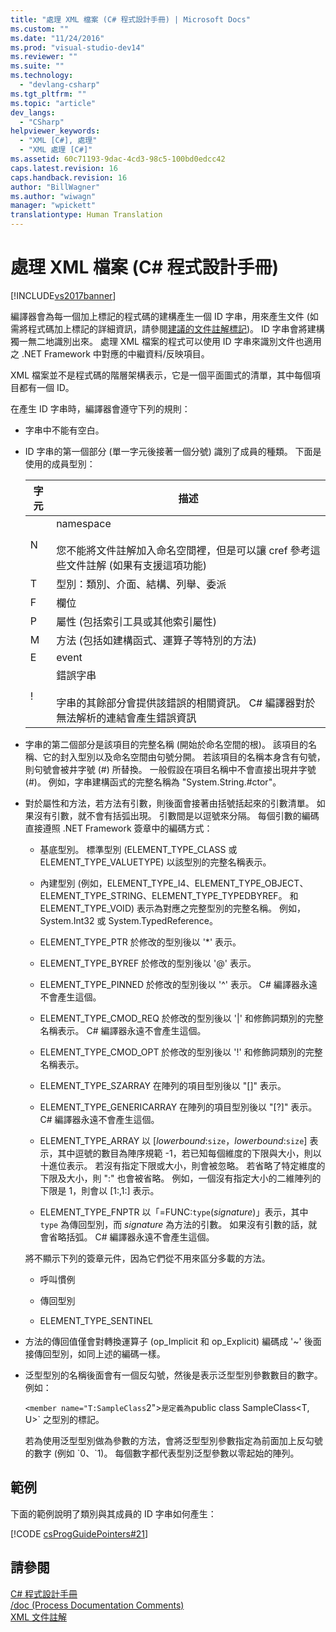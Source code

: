 ```yaml
---
title: "處理 XML 檔案 (C# 程式設計手冊) | Microsoft Docs"
ms.custom: ""
ms.date: "11/24/2016"
ms.prod: "visual-studio-dev14"
ms.reviewer: ""
ms.suite: ""
ms.technology: 
  - "devlang-csharp"
ms.tgt_pltfrm: ""
ms.topic: "article"
dev_langs: 
  - "CSharp"
helpviewer_keywords: 
  - "XML [C#], 處理"
  - "XML 處理 [C#]"
ms.assetid: 60c71193-9dac-4cd3-98c5-100bd0edcc42
caps.latest.revision: 16
caps.handback.revision: 16
author: "BillWagner"
ms.author: "wiwagn"
manager: "wpickett"
translationtype: Human Translation
---
```

# 處理 XML 檔案 (C# 程式設計手冊)
[!INCLUDE[vs2017banner](../../../csharp/includes/vs2017banner.md)]

編譯器會為每一個加上標記的程式碼的建構產生一個 ID 字串，用來產生文件   \(如需將程式碼加上標記的詳細資訊，請參閱[建議的文件註解標記](../../../csharp/programming-guide/xmldoc/recommended-tags-for-documentation-comments.md)\)。 ID 字串會將建構獨一無二地識別出來。  處理 XML 檔案的程式可以使用 ID 字串來識別文件也適用之 .NET Framework 中對應的中繼資料\/反映項目。  
  
 XML 檔案並不是程式碼的階層架構表示，它是一個平面圖式的清單，其中每個項目都有一個 ID。  
  
 在產生 ID 字串時，編譯器會遵守下列的規則：  
  
-   字串中不能有空白。  
  
-   ID 字串的第一個部分 \(單一字元後接著一個分號\) 識別了成員的種類。  下面是使用的成員型別：  
  
    |字元|描述|  
    |--------|--------|  
    |N|namespace<br /><br /> 您不能將文件註解加入命名空間裡，但是可以讓 cref 參考這些文件註解 \(如果有支援這項功能\)|  
    |T|型別：類別、介面、結構、列舉、委派|  
    |F|欄位|  
    |P|屬性 \(包括索引工具或其他索引屬性\)|  
    |M|方法 \(包括如建構函式、運算子等特別的方法\)|  
    |E|event|  
    |\!|錯誤字串<br /><br /> 字串的其餘部分會提供該錯誤的相關資訊。  C\# 編譯器對於無法解析的連結會產生錯誤資訊|  
  
-   字串的第二個部分是該項目的完整名稱 \(開始於命名空間的根\)。  該項目的名稱、它的封入型別以及命名空間由句號分開。  若該項目的名稱本身含有句號，則句號會被井字號 \(\#\) 所替換。  一般假設在項目名稱中不會直接出現井字號 \(\#\)。  例如，字串建構函式的完整名稱為 "System.String.\#ctor"。  
  
-   對於屬性和方法，若方法有引數，則後面會接著由括號括起來的引數清單。  如果沒有引數，就不會有括弧出現。  引數間是以逗號來分隔。  每個引數的編碼直接遵照 .NET Framework 簽章中的編碼方式：  
  
    -   基底型別。  標準型別 \(ELEMENT\_TYPE\_CLASS 或 ELEMENT\_TYPE\_VALUETYPE\) 以該型別的完整名稱表示。  
  
    -   內建型別 \(例如，ELEMENT\_TYPE\_I4、ELEMENT\_TYPE\_OBJECT、ELEMENT\_TYPE\_STRING、ELEMENT\_TYPE\_TYPEDBYREF。  和 ELEMENT\_TYPE\_VOID\) 表示為對應之完整型別的完整名稱。  例如，System.Int32 或 System.TypedReference。  
  
    -   ELEMENT\_TYPE\_PTR 於修改的型別後以 '\*' 表示。  
  
    -   ELEMENT\_TYPE\_BYREF 於修改的型別後以 '@' 表示。  
  
    -   ELEMENT\_TYPE\_PINNED 於修改的型別後以 '^' 表示。  C\# 編譯器永遠不會產生這個。  
  
    -   ELEMENT\_TYPE\_CMOD\_REQ 於修改的型別後以 '&#124;' 和修飾詞類別的完整名稱表示。  C\# 編譯器永遠不會產生這個。  
  
    -   ELEMENT\_TYPE\_CMOD\_OPT 於修改的型別後以 '\!' 和修飾詞類別的完整名稱表示。  
  
    -   ELEMENT\_TYPE\_SZARRAY 在陣列的項目型別後以 "\[\]" 表示。  
  
    -   ELEMENT\_TYPE\_GENERICARRAY 在陣列的項目型別後以 "\[?\]" 表示。  C\# 編譯器永遠不會產生這個。  
  
    -   ELEMENT\_TYPE\_ARRAY 以 \[*lowerbound*:`size`，*lowerbound*:`size`\] 表示，其中逗號的數目為陣序規範 \-1，若已知每個維度的下限與大小，則以十進位表示。  若沒有指定下限或大小，則會被忽略。  若省略了特定維度的下限及大小，則 ":" 也會被省略。  例如，一個沒有指定大小的二維陣列的下限是 1，則會以 \[1:,1:\] 表示。  
  
    -   ELEMENT\_TYPE\_FNPTR 以「\=FUNC:`type`\(*signature*\)」表示，其中 `type` 為傳回型別，而 *signature* 為方法的引數。  如果沒有引數的話，就會省略括弧。  C\# 編譯器永遠不會產生這個。  
  
     將不顯示下列的簽章元件，因為它們從不用來區分多載的方法。  
  
    -   呼叫慣例  
  
    -   傳回型別  
  
    -   ELEMENT\_TYPE\_SENTINEL  
  
-   方法的傳回值僅會對轉換運算子 \(op\_Implicit 和 op\_Explicit\) 編碼成 '~' 後面接傳回型別，如同上述的編碼一樣。  
  
-   泛型型別的名稱後面會有一個反勾號，然後是表示泛型型別參數數目的數字。  例如：  
  
     `<member name="T:SampleClass`2">` 是定義為 `public class SampleClass\<T, U>` 之型別的標記。  
  
     若為使用泛型型別做為參數的方法，會將泛型型別參數指定為前面加上反勾號的數字 \(例如 \`0、\`1\)。  每個數字都代表型別泛型參數以零起始的陣列。  
  
## 範例  
 下面的範例說明了類別與其成員的 ID 字串如何產生：  
  
 [!CODE [csProgGuidePointers#21](../CodeSnippet/VS_Snippets_VBCSharp/csProgGuidePointers#21)]  
  
## 請參閱  
 [C\# 程式設計手冊](../../../csharp/programming-guide/index.md)   
 [\/doc \(Process Documentation Comments\)](../../../csharp/language-reference/compiler-options/doc-compiler-option.md)   
 [XML 文件註解](../../../csharp/programming-guide/xmldoc/xml-documentation-comments.md)